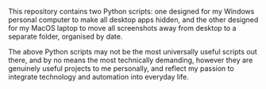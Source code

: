 This repository contains two Python scripts: one designed for my Windows personal computer to make all desktop apps hidden, and the other designed for my MacOS laptop to move all screenshots away from desktop to a separate folder, organised by date.

The above Python scripts may not be the most universally useful scripts out there, and by no means the most technically demanding, however they are genuinely useful projects to me personally, and reflect my passion to integrate technology and automation into everyday life.
